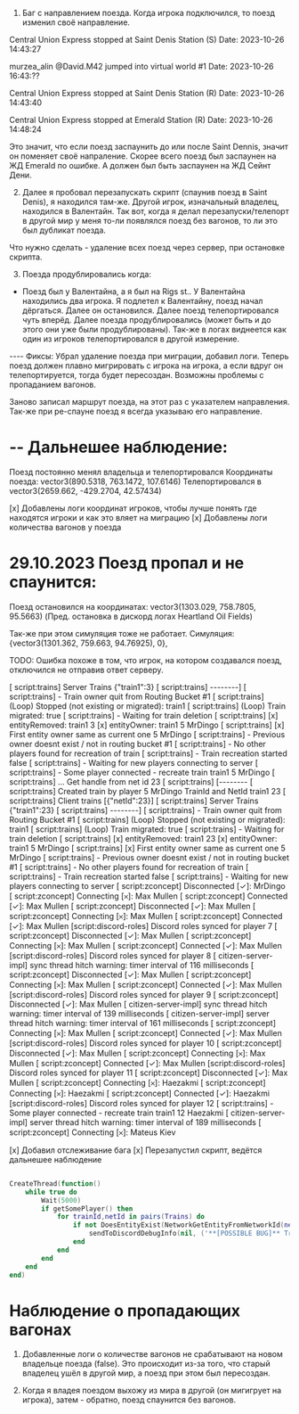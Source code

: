 1) Баг с направлением поезда. Когда игрока подключился, то поезд изменил своё направление.

Central Union Express stopped at Saint Denis Station (S)
Date: 2023-10-26 14:43:27

murzea_alin @David.M42 jumped into virtual world #1
Date: 2023-10-26 16:43:??

Central Union Express stopped at Saint Denis Station (R)
Date: 2023-10-26 14:43:40

Central Union Express stopped at Emerald Station (R)
Date: 2023-10-26 14:48:24

Это значит, что если поезд заспаунить до или после Saint Dennis, значит он поменяет своё напраление. Скорее всего поезд был заспаунен на ЖД Emerald по ошибке. А должен был быть заспаунен на ЖД Сейнт Дени.

2) Далее я пробовал перезапускать скрипт (спаунив поезд в Saint Denis), я находился там-же. Другой игрок, изначальный владелец, находился в Валентайн. Так вот, когда я делал перезапуски/телепорт в другой мир у меня то-ли появлялся поезд без вагонов, то ли это был дубликат поезда.

Что нужно сделать - удаление всех поезд через сервер, при остановке скрипта.


3) Поезда продублировались когда:
- Поезд был у Валентайна, а я был на Rigs st.. У Валентайна находились два игрока.
Я подлетел к Валентайну, поезд начал дёргаться. Далее он остановился. Далее поезд телепортировался чуть вперёд.
Далее поезда продублировались (может быть и до этого они уже были продублированы). 
Так-же в логах виднеется как один из игроков телепортировался в другой измерение.



---- Фиксы:
Убрал удаление поезда при миграции, добавил логи. Теперь поезд должен плавно мигрировать с игрока на игрока, а если вдруг он телепортируется, тогда будет пересоздан. Возможны проблемы с пропаданием вагонов.

Заново записал маршрут поезда, на этот раз с указателем направления. Так-же при ре-спауне поезд я всегда указываю его направление.

# -- Дальнешее наблюдение:

Поезд постоянно менял владельца и телепортировался
Координаты поезда: vector3(890.5318, 763.1472, 107.6146)
Телепортировался в vector3(2659.662, -429.2704, 42.57434)

[x] Добавлены логи координат игроков, чтобы лучше понять где находятся игроки и как это вляет на миграцию
[x] Добавлены логи количества вагонов у поезда


# 29.10.2023 Поезд пропал и не спаунится:
Поезд остановился на координатах: vector3(1303.029, 758.7805, 95.5663)  (Пред. остановка в дискорд логах Heartland Oil Fields)

Так-же при этом симуляция тоже не работает. Симуляция: {vector3(1301.362, 759.663, 94.76925), 0},

TODO: Ошибка похоже в том, что игрок, на котором создавался поезд, отключился не отправив ответ серверу.

[       script:trains] Server Trains    {"train1":3}
[       script:trains] --------]
[       script:trains] - Train owner quit from Routing Bucket #1
[       script:trains] (Loop) Stopped (not existing or migrated):       train1
[       script:trains] (Loop) Train migrated:   true
[       script:trains] - Waiting for train deletion
[       script:trains] [x] entityRemoved:       train1  3       [x] entityOwner:        train1  5       MrDingo
[       script:trains] [x] First entity owner same as current one       5       MrDingo
[       script:trains] - Previous owner doesnt exist / not in routing bucket #1
[       script:trains] - No other players found for recreation of train
[       script:trains] - Train recreation started       false
[       script:trains] - Waiting for new players connecting to server
[       script:trains] - Some player connected -  recreate train        train1  5       MrDingo
[       script:trains] ... Get handle from net id       23
[       script:trains] [--------
[       script:trains] Created train by player  5       MrDingo TrainId and NetId       train1  23
[       script:trains] Client trains    [{"netId":23}]
[       script:trains] Server Trains    {"train1":23}
[       script:trains] --------]
[       script:trains] - Train owner quit from Routing Bucket #1
[       script:trains] (Loop) Stopped (not existing or migrated):       train1
[       script:trains] (Loop) Train migrated:   true
[       script:trains] - Waiting for train deletion
[       script:trains] [x] entityRemoved:       train1  23      [x] entityOwner:        train1  5       MrDingo
[       script:trains] [x] First entity owner same as current one       5       MrDingo
[       script:trains] - Previous owner doesnt exist / not in routing bucket #1
[       script:trains] - No other players found for recreation of train
[       script:trains] - Train recreation started       false
[       script:trains] - Waiting for new players connecting to server
[     script:zconcept] Disconnected [✓]:       MrDingo
[     script:zconcept] Connecting [𐄂]:        Max Mullen
[     script:zconcept] Connected [✓]:  Max Mullen
[     script:zconcept] Disconnected [✓]:       Max Mullen
[     script:zconcept] Connecting [𐄂]:        Max Mullen
[     script:zconcept] Connected [✓]:  Max Mullen
[script:discord-roles] Discord roles synced for player   7
[     script:zconcept] Disconnected [✓]:       Max Mullen
[     script:zconcept] Connecting [𐄂]:        Max Mullen
[     script:zconcept] Connected [✓]:  Max Mullen
[script:discord-roles] Discord roles synced for player   8
[ citizen-server-impl] sync thread hitch warning: timer interval of 116 milliseconds
[     script:zconcept] Disconnected [✓]:       Max Mullen
[     script:zconcept] Connecting [𐄂]:        Max Mullen
[     script:zconcept] Connected [✓]:  Max Mullen
[script:discord-roles] Discord roles synced for player   9
[     script:zconcept] Disconnected [✓]:       Max Mullen
[ citizen-server-impl] sync thread hitch warning: timer interval of 139 milliseconds
[ citizen-server-impl] server thread hitch warning: timer interval of 161 milliseconds
[     script:zconcept] Connecting [𐄂]:        Max Mullen
[     script:zconcept] Connected [✓]:  Max Mullen
[script:discord-roles] Discord roles synced for player   10
[     script:zconcept] Disconnected [✓]:       Max Mullen
[     script:zconcept] Connecting [𐄂]:        Max Mullen
[     script:zconcept] Connected [✓]:  Max Mullen
[script:discord-roles] Discord roles synced for player   11
[     script:zconcept] Disconnected [✓]:       Max Mullen
[     script:zconcept] Connecting [𐄂]:        Haezakmi
[     script:zconcept] Connecting [𐄂]:        Haezakmi
[     script:zconcept] Connected [✓]:  Haezakmi
[script:discord-roles] Discord roles synced for player   12
[       script:trains] - Some player connected -  recreate train        train1  12      Haezakmi
[ citizen-server-impl] server thread hitch warning: timer interval of 189 milliseconds
[     script:zconcept] Connecting [𐄂]:        Mateus Kiev

[x] Добавил отслеживание бага
[x] Перезапустил скрипт, ведётся дальнешее наблюдение

```lua

CreateThread(function()
    while true do
        Wait(5000)
        if getSomePlayer() then
            for trainId,netId in pairs(Trains) do
                if not DoesEntityExist(NetworkGetEntityFromNetworkId(netId)) then
                    sendToDiscordDebugInfo(nil, ('**[POSSIBLE BUG]** Train **%s** does not exist, despite that there are player candidates for train creation.'):format(trainId))
                end
            end
        end
    end
end)
```


# Наблюдение о пропадающих вагонах

1. Добавленные логи о количестве вагонов не срабатывают на новом владельце поезда (false).
Это происходит из-за того, что старый владелец ушёл в другой мир, а поезд при этом был пересоздан.


2. Когда я владея поездом выхожу из мира в другой (он мигигрует на игрока), затем - обратно, поезд спаунится без вагонов.
